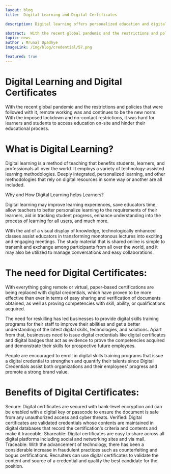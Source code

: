 ```yaml
---
layout: blog
title:  Digital Learning and Digital Certificates

description: Digital learning offers personalized education and digital certificates provide secure, verified proof of acquired skills and competencies.

abstract:  With the recent global pandemic and the restrictions and policies that were followed with it, remote working was and continues to be the new norm. With the imposed lockdown and no-contact restrictions, it was hard for learners and students to access education on-site and hinder their educational process.
topic: news
author : Mrunal Upadhye
imageLink: /img/blog/credential/57.png

featured: true
---
```


# Digital Learning and Digital Certificates


With the recent global pandemic and the restrictions and policies that were followed with it, remote working was and continues to be the new norm. With the imposed lockdown and no-contact restrictions, it was hard for learners and students to access education on-site and hinder their educational process.

# What is Digital Learning?

Digital learning is a method of teaching that benefits students, learners, and professionals all over the world. It employs a variety of technology-assisted learning methodologies. Deeply integrated, personalized learning, and other methodologies that rely on digital resources in some way or another are all included.

Why and How Digital Learning helps Learners?

Digital learning may improve learning experiences, save educators time, allow teachers to better personalize learning to the requirements of their learners, aid in tracking student progress, enhance understanding into the process of learning for all users, and much more.

With the aid of a visual display of knowledge, technologically enhanced classes assist educators in transforming monotonous lectures into exciting and engaging meetings. The study material that is shared online is simple to transmit and exchange among participants from all over the world, and it may also be utilized to manage conversations and easy collaborations.

# The need for Digital Certificates:

With everything going remote or virtual, paper-based certifications are being replaced with digital credentials, which have proven to be more effective than ever in terms of easy sharing and verification of documents obtained, as well as proving competencies with skill, ability, or qualifications acquired.

The need for reskilling has led businesses to provide digital skills training programs for their staff to improve their abilities and get a better understanding of the latest digital skills, technologies, and solutions. Apart from that, businesses need to issue digital credentials like digital certificates and digital badges that act as evidence to prove the competencies acquired and demonstrate their skills for prospective future employees.

People are encouraged to enroll in digital skills training programs that issue a digital credential to strengthen and quantify their talents since Digital Credentials assist both organizations and their employees' progress and promote a strong brand value.

# Benefits of Digital Certificates:

Secure: Digital certificates are secured with bank-level encryption and can be enabled with a digital key or passcode to ensure the document is safe from any unauthorized access and cyber threats.
Verified: Digital certificates are validated credentials whose contents are maintained in digital databases that record the certification's criteria and contents and make it traceable.
Shareable: Digital certificates are easy to share across all digital platforms including social and networking sites and via mail.
Traceable: With the advancement of technology, there has been a considerable increase in fraudulent practices such as counterfeiting and bogus certifications. Recruiters can use digital certificates to validate the content and source of a credential and qualify the best candidate for the position.
